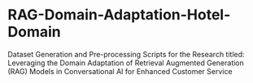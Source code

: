 # RAG-Domain-Adaptation-Hotel-Domain
Dataset Generation and Pre-processing Scripts for the Research titled: Leveraging the Domain Adaptation of Retrieval Augmented Generation (RAG) Models in Conversational AI for Enhanced Customer Service
